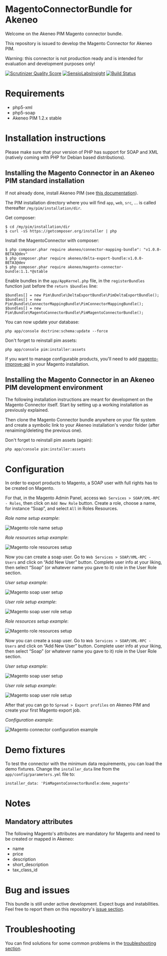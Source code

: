 # MagentoConnectorBundle for Akeneo

Welcome on the Akeneo PIM Magento connector bundle.

This repository is issued to develop the Magento Connector for Akeneo PIM.

Warning: this connector is not production ready and is intended for evaluation and development purposes only!

[![Scrutinizer Quality Score](https://scrutinizer-ci.com/g/akeneo/MagentoConnectorBundle/badges/quality-score.png?s=f2f90f8746e80dc5a1e422156672bd3b0bb6658f)](https://scrutinizer-ci.com/g/akeneo/MagentoConnectorBundle/)
[![SensioLabsInsight](https://insight.sensiolabs.com/projects/2f3066f2-316f-4ed1-8df0-f48d7a1d7f12/mini.png)](https://insight.sensiolabs.com/projects/2f3066f2-316f-4ed1-8df0-f48d7a1d7f12)
[![Build Status](https://travis-ci.org/akeneo/MagentoConnectorBundle.png?branch=master)](https://travis-ci.org/akeneo/MagentoConnectorBundle)

# Requirements

 - php5-xml
 - php5-soap
 - Akeneo PIM 1.2.x stable

# Installation instructions

Please make sure that your version of PHP has support for SOAP and XML (natively coming with PHP for Debian based distributions).

## Installing the Magento Connector in an Akeneo PIM standard installation

If not already done, install Akeneo PIM (see [this documentation](https://github.com/akeneo/pim-community-standard)).

The PIM installation directory where you will find `app`, `web`, `src`, ... is called thereafter `/my/pim/installation/dir`.

Get composer:

    $ cd /my/pim/installation/dir
    $ curl -sS https://getcomposer.org/installer | php

Install the MagentoConnector with composer:

    $ php composer.phar require akeneo/connector-mapping-bundle": "v1.0.0-BETA3@dev"
    $ php composer.phar require akeneo/delta-export-bundle:v1.0.0-BETA3@dev
    $ php composer.phar require akeneo/magento-connector-bundle:1.1.*@stable

Enable bundles in the `app/AppKernel.php` file, in the `registerBundles` function just before the `return $bundles` line:

    $bundles[] = new Pim\Bundle\DeltaExportBundle\PimDeltaExportBundle();
    $bundles[] = new Pim\Bundle\ConnectorMappingBundle\PimConnectorMappingBundle();
    $bundles[] = new Pim\Bundle\MagentoConnectorBundle\PimMagentoConnectorBundle();

You can now update your database:

    php app/console doctrine:schema:update --force

Don't forget to reinstall pim assets:

    php app/console pim:installer:assets

If you want to manage configurable products, you'll need to add [magento-improve-api](https://github.com/jreinke/magento-improve-api) in your Magento installation.

## Installing the Magento Connector in an Akeneo PIM development environment

The following installation instructions are meant for development on the Magento Connector itself. Start by setting up a working installation as previously explained.

Then clone the Magento Connector bundle anywhere on your file system and create a symbolic link to your Akeneo installation's vendor folder (after renaiming/deleting the previous one).

Don't forget to reinstall pim assets (again):

    php app/console pim:installer:assets

# Configuration

In order to export products to Magento, a SOAP user with full rights has to be created on Magento.

For that, in the Magento Admin Panel, access `Web Services > SOAP/XML-RPC - Roles`, then click on `Add New Role` button. Create a role, choose a name, for instance “Soap”, and select `All` in Roles Resources.

*Role name setup example*:

![Magento role name setup](./Resources/doc/images/main/role-name-setup.png)

*Role resources setup example*:

![Magento role resources setup](./Resources/doc/images/main/role-resources-setup.png)

Now you can create a soap user. Go to `Web Services > SOAP/XML-RPC - Users` and click on “Add New User” button. Complete user info at your liking, then select “Soap” (or whatever name you gave to it) role in the User Role section.

*User setup example*:

![Magento soap user setup](./Resources/doc/images/main/user-setup.png)

*User role setup example*:

![Magento soap user role setup](./Resources/doc/images/main/user-role-setup.png)

*Role resources setup example*:

![Magento role resources setup](Resources/doc/images/role-resources-setup.png)

Now you can create a soap user. Go to `Web Services > SOAP/XML-RPC - Users` and click on “Add New User” button. Complete user info at your liking, then select “Soap” (or whatever name you gave to it) role in the User Role section.

*User setup example*:

![Magento soap user setup](Resources/doc/images/user-setup.png)

*User role setup example*:

![Magento soap user role setup](Resources/doc/images/user-role-setup.png)

After that you can go to `Spread > Export profiles` on Akeneo PIM and create your first Magento export job.

*Configuration example*:

![Magento connector configuration example](./Resources/doc/images/configuration-example.png)

# Demo fixtures

To test the connector with the minimum data requirements, you can load the demo fixtures. Change the `installer_data` line from the `app/config/parameters.yml` file to:

    installer_data: 'PimMagentoConnectorBundle:demo_magento'

# Notes

## Mandatory attributes

The following Magento's attributes are mandatory for Magento and need to be created or mapped in Akeneo:

- name
- price
- description
- short_description
- tax_class_id

# Bug and issues

This bundle is still under active development. Expect bugs and instabilities. Feel free to report them on this repository's [issue section](https://github.com/akeneo/MagentoConnectorBundle/issues).

# Troubleshooting

You can find solutions for some common problems in the [troubleshooting section](./Resources/doc/troubleshooting.md).
